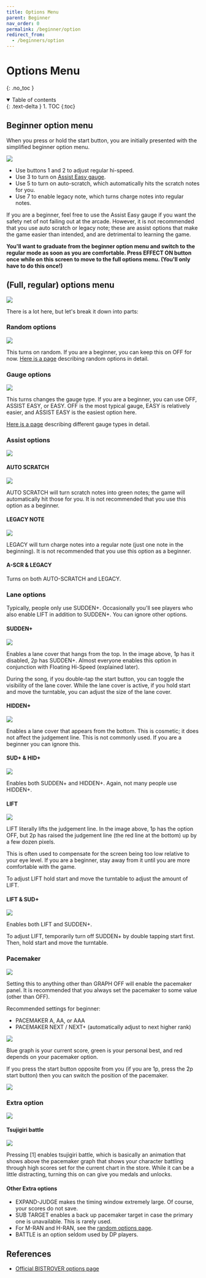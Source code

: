 ```yaml
---
title: Options Menu
parent: Beginner
nav_order: 0
permalink: /beginner/option
redirect_from:
  - /beginners/option
---
```


# Options Menu
{: .no_toc }

<details open markdown="block">
  <summary>
    Table of contents
  </summary>
  {: .text-delta }
1. TOC
{:toc}
</details>

## Beginner option menu

When you press or hold the start button, you are initially presented with the simplified beginner option menu.

![](/assets/img/option/option_menu_beginner.jpg)

* Use buttons 1 and 2 to adjust regular hi-speed.
* Use 3 to turn on [Assist Easy gauge](/c_gauge.html#assist-easy-gauge).
* Use 5 to turn on auto-scratch, which automatically hits the scratch notes for you.
* Use 7 to enable legacy note, which turns charge notes into regular notes.

If you are a beginner, feel free to use the Assist Easy gauge if you want the safety net of not failing out at the arcade. However, it is not recommended that you use auto scratch or legacy note; these are assist options that make the game easier than intended, and are detrimental to learning the game.

**You'll want to graduate from the beginner option menu and switch to the regular mode as soon as you are comfortable. Press EFFECT ON button once while on this screen to move to the full options menu. (You'll only have to do this once!)**

## (Full, regular) options menu

![](/assets/img/option/option_menu_full.jpg)

There is a lot here, but let's break it down into parts:

### Random options

![](/assets/img/option/random.png)

This turns on random. If you are a beginner, you can keep this on OFF for now. [Here is a page](/compendium/random) describing random options in detail.

### Gauge options

![](/assets/img/option/gauge.png)

This turns changes the gauge type. If you are a beginner, you can use OFF, ASSIST EASY, or EASY. OFF is the most typical gauge, EASY is relatively easier, and ASSIST EASY is the easiest option here.

[Here is a page](/compendium/gauge) describing different gauge types in detail.

### Assist options

![](/assets/img/option/assist.png)

#### AUTO SCRATCH

![](/assets/img/option/autoscratch.jpg)

AUTO SCRATCH will turn scratch notes into green notes; the game will automatically hit those for you. It is not recommended that you use this option as a beginner.

#### LEGACY NOTE

![](/assets/img/option/legacy.jpg)

LEGACY will turn charge notes into a regular note (just one note in the beginning). It is not recommended that you use this option as a beginner.

#### A-SCR & LEGACY

Turns on both AUTO-SCRATCH and LEGACY.

### Lane options

Typically, people only use SUDDEN+. Occasionally you'll see players who also enable LIFT in addition to SUDDEN+. You can ignore other options.

#### SUDDEN+

![](/assets/img/option/sudplus.jpg)

Enables a lane cover that hangs from the top. In the image above, 1p has it disabled, 2p has SUDDEN+. Almost everyone enables this option in conjunction with Floating Hi-Speed (explained later).

During the song, if you double-tap the start button, you can toggle the visibility of the lane cover. While the lane cover is active, if you hold start and move the turntable, you can adjust the size of the lane cover.

#### HIDDEN+

![](/assets/img/option/hidplus.jpg)

Enables a lane cover that appears from the bottom. This is cosmetic; it does not affect the judgement line. This is not commonly used. If you are a beginner you can ignore this.

#### SUD+ & HID+

![](/assets/img/option/hid_sud.jpg)

Enables both SUDDEN+ and HIDDEN+. Again, not many people use HIDDEN+.

#### LIFT

![](/assets/img/option/lift.jpg)

LIFT literally lifts the judgement line. In the image above, 1p has the option OFF, but 2p has raised the judgement line (the red line at the bottom) up by a few dozen pixels.

This is often used to compensate for the screen being too low relative to your eye level. If you are a beginner, stay away from it until you are more comfortable with the game.

To adjust LIFT hold start and move the turntable to adjust the amount of LIFT.

#### LIFT & SUD+

![](/assets/img/option/lift_sud.jpg)

Enables both LIFT and SUDDEN+.

To adjust LIFT, temporarily turn off SUDDEN+ by double tapping start first. Then, hold start and move the turntable.

### Pacemaker

![](/assets/img/option/pacemaker.png)

Setting this to anything other than GRAPH OFF will enable the pacemaker panel. It is recommended that you always set the pacemaker to some value (other than OFF).

Recommended settings for beginner:
* PACEMAKER A, AA, or AAA
* PACEMAKER NEXT / NEXT+ (automatically adjust to next higher rank)

![](/assets/img/option/pacemaker_ingame.jpg)

Blue graph is your current score, green is your personal best, and red depends on your pacemaker option.

If you press the start button opposite from you (if you are 1p, press the 2p start button) then you can switch the position of the pacemaker.

![](/assets/img/option/pacemaker_ingame_closer.jpg)

### Extra option

![](/assets/img/option/extra.png)

#### Tsujigiri battle

![](/assets/img/option/tsujigiri.png)

Pressing [1] enables tsujigiri battle, which is basically an animation that shows above the pacemaker graph that shows your character battling through high scores set for the current chart in the store. While it can be a little distracting, turning this on can give you medals and unlocks.

#### Other Extra options

* EXPAND-JUDGE makes the timing window extremely large. Of course, your scores do not save.
* SUB TARGET enables a back up pacemaker target in case the primary one is unavailable. This is rarely used.
* For M-RAN and H-RAN, see the [random options page](/compendium/random).
* BATTLE is an option seldom used by DP players.

## References

* [Official BISTROVER options page](https://p.eagate.573.jp/game/2dx/28/howto/play/option.html)

